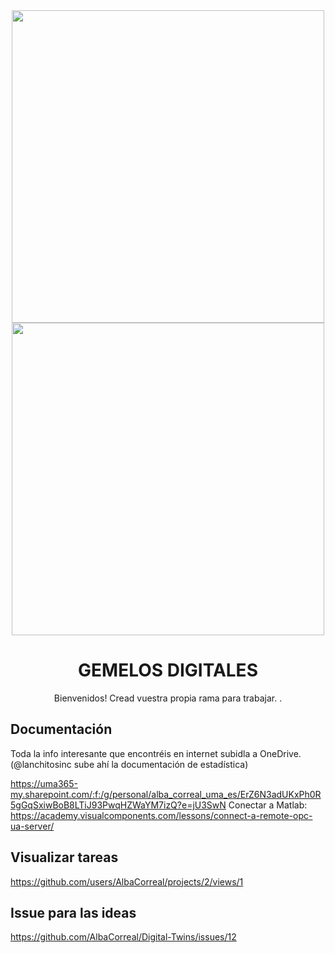 <div align="center">
<img src="https://www.gemelosdigitales.uma.es/wp-content/uploads/2021/07/cropped-Logo-combinado.jpg" width="500"/>
<br>
<img src="https://www.link.uma.es/wp-content/uploads/2021/10/gemelodigital1.png" width="500"/>
<h1>GEMELOS DIGITALES</h1>
<p> Bienvenidos!
Cread vuestra propia rama para trabajar. .</p> 
</div>

## Documentación
Toda la info interesante que encontréis en internet subidla a OneDrive. (@lanchitosinc sube ahí la documentación de estadística)

https://uma365-my.sharepoint.com/:f:/g/personal/alba_correal_uma_es/ErZ6N3adUKxPh0R5gGqSxiwBoB8LTiJ93PwqHZWaYM7izQ?e=jU3SwN
Conectar a Matlab: https://academy.visualcomponents.com/lessons/connect-a-remote-opc-ua-server/

## Visualizar tareas
https://github.com/users/AlbaCorreal/projects/2/views/1

## Issue para las ideas
https://github.com/AlbaCorreal/Digital-Twins/issues/12

